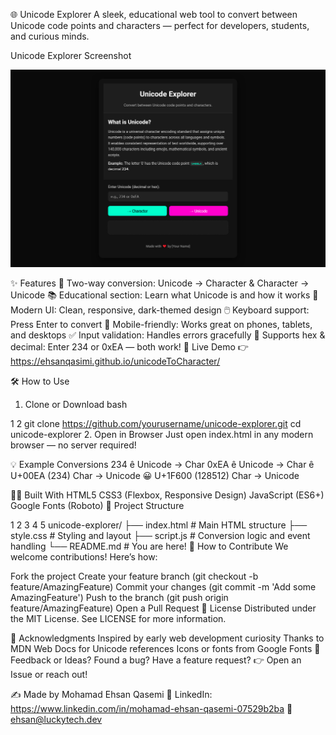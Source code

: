 🌐 Unicode Explorer
A sleek, educational web tool to convert between Unicode code points and characters — perfect for developers, students, and curious minds. 

Unicode Explorer Screenshot

![alt text](screenshots/image.png)

✨ Features
🔁 Two-way conversion: Unicode → Character & Character → Unicode
📚 Educational section: Learn what Unicode is and how it works
🎨 Modern UI: Clean, responsive, dark-themed design
🖱️ Keyboard support: Press Enter to convert
📱 Mobile-friendly: Works great on phones, tablets, and desktops
✅ Input validation: Handles errors gracefully
🧪 Supports hex & decimal: Enter 234 or 0xEA — both work!
🚀 Live Demo
👉 https://ehsanqasimi.github.io/unicodeToCharacter/

🛠️ How to Use
1. Clone or Download
bash


1
2
git clone https://github.com/yourusername/unicode-explorer.git
cd unicode-explorer
2. Open in Browser
Just open index.html in any modern browser — no server required!

💡 Example Conversions
234
ê
Unicode → Char
0xEA
ê
Unicode → Char
ê
U+00EA (234)
Char → Unicode
😀
U+1F600 (128512)
Char → Unicode

🧑‍💻 Built With
HTML5
CSS3 (Flexbox, Responsive Design)
JavaScript (ES6+)
Google Fonts (Roboto)
📄 Project Structure


1
2
3
4
5
unicode-explorer/
├── index.html          # Main HTML structure
├── style.css           # Styling and layout
├── script.js           # Conversion logic and event handling
└── README.md           # You are here!
🤝 How to Contribute
We welcome contributions! Here’s how:

Fork the project
Create your feature branch (git checkout -b feature/AmazingFeature)
Commit your changes (git commit -m 'Add some AmazingFeature')
Push to the branch (git push origin feature/AmazingFeature)
Open a Pull Request
📜 License
Distributed under the MIT License. See LICENSE for more information.

🙌 Acknowledgments
Inspired by early web development curiosity
Thanks to MDN Web Docs for Unicode references
Icons or fonts from Google Fonts
💬 Feedback or Ideas?
Found a bug? Have a feature request?
👉 Open an Issue or reach out!

✍️ Made by
Mohamad Ehsan Qasemi 
🔗 LinkedIn: https://www.linkedin.com/in/mohamad-ehsan-qasemi-07529b2ba
📧 ehsan@luckytech.dev


